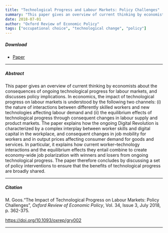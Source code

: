```yaml
---
title: "Technological Progress and Labour Markets: Policy Challenges" 
summary: "This paper gives an overview of current thinking by economists about the consequences of ongoing technological progress for labour markets, and discusses policy implications. The paper first discusses how the impact of technological progress on labour markets can be explained by the following two channels: (i) the nature of interactions between differently skilled workers and new technologies affecting labour demand and (ii) the equilibrium effects of technological progress through consequent changes in labour supply and product markets. The paper then concludes by discussing a set of policy interventions."
date: 2018-07-01
author: "Oxford Review of Economic Policy"
tags: ["occupational choice", "technological change", "policy"]
---
```


##### Download

+ [Paper](/10.pdf)
---

##### Abstract

This paper gives an overview of current thinking by economists about the consequences of ongoing technological progress for labour markets, and discusses policy implications. In economics, the impact of technological progress on labour markets is understood by the following two channels: (i) the nature of interactions between differently skilled workers and new technologies affecting labour demand and (ii) the equilibrium effects of technological progress through consequent changes in labour supply and product markets. The paper explains how the ongoing Digital Revolution is characterized by a complex interplay between worker skills and digital capital in the workplace, and consequent changes in job mobility for workers and in output prices affecting consumer demand for goods and services. In particular, it explains how current worker–technology interactions and the equilibrium effects they entail combine to create economy-wide job polarization with winners and losers from ongoing technological progress. The paper therefore concludes by discussing a set of policy interventions to ensure that the benefits of technological progress are broadly shared.

---

##### Citation

M. Goos.“The Impact of Technological Progress on Labour Markets: Policy Challenges”, *Oxford Review of Economic Policy*, Vol. 34, Issue 3, July 2018, p. 362-375.

https://doi.org/10.1093/oxrep/gry002 

---


